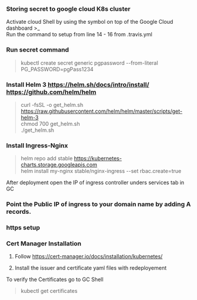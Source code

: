 ### Storing secret to google cloud K8s cluster

Activate cloud Shell by using the symbol on top of the Google Cloud dashboard >_  
Run the command to setup from line 14 - 16 from .travis.yml  

### Run secret command  
>kubectl create secret generic pgpassword --from-literal PG_PASSWORD=pgPass1234  

### Install Helm 3  https://helm.sh/docs/intro/install/  https://github.com/helm/helm  
>curl -fsSL -o get_helm.sh https://raw.githubusercontent.com/helm/helm/master/scripts/get-helm-3  
>chmod 700 get_helm.sh  
>./get_helm.sh  

### Install Ingress-Nginx  
>helm repo add stable https://kubernetes-charts.storage.googleapis.com  
>helm install my-nginx stable/nginx-ingress --set rbac.create=true  

After deployment open the IP of ingress controller unders services tab in GC  

### Point the Public IP of ingress to your domain name by adding A records.  

### https setup

### Cert Manager Installation  
1. Follow https://cert-manager.io/docs/installation/kubernetes/ 

2. Install the issuer and certificate yaml files with redeployement  

To verify the Certificates go to GC Shell  
>kubectl get certificates   



